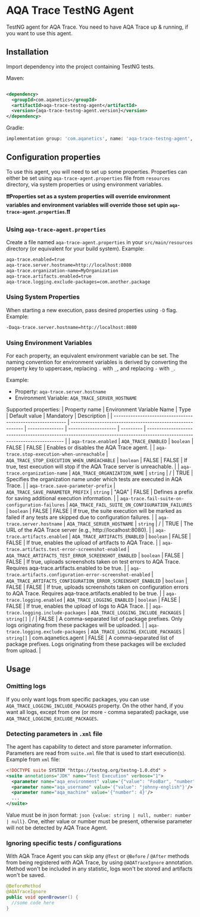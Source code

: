 # AQA Trace TestNG Agent

TestNG agent for AQA Trace. You need to have AQA Trace up & running, if you want to use this agent.

## Installation

Import dependency into the project containing TestNG tests.

Maven:

```xml

<dependency>
  <groupId>com.aqanetics</groupId>
  <artifactId>aqa-trace-testng-agent</artifactId>
  <version>{aqa-trace-testng-agent.version}</version>
</dependency>
```

Gradle:

```bash
implementation group: 'com.aqanetics', name: 'aqa-trace-testng-agent', version: ''
```

## Configuration properties

To use this agent, you will need to set up some properties. Properties can either be set using
`aqa-trace-agent.properties` file from `resources` directory, via system properties or using environment variables.

__❗❗Properties set as a system properties will override environment variables and environment variables will override those set upin `aqa-trace-agent.properties`.❗❗__

### Using `aqa-trace-agent.properties`

Create a file named `aqa-trace-agent.properties` in your `src/main/resources` directory (or
equivalent
for your build system).
Example:

```bash
aqa-trace.enabled=true
aqa-trace.server.hostname=http://localhost:8080
aqa-trace.organization-name=MyOrganization
aqa-trace.artifacts.enabled=true
aqa-trace.logging.exclude-packages=com.another.package
```

### Using System Properties

When starting a new execution, pass desired properties using `-D` flag. Example:
```bash
-Daqa-trace.server.hostname=http://localhost:8080
```

### Using Environment Variables

For each property, an equivalent environment variable can be set. The naming convention for
environment variables is derived by converting the property key to uppercase, replacing `.` with
`_`, and replacing `-` with `_`.

Example:

* Property: `aqa-trace.server.hostname`
* Environment Variable: `AQA_TRACE_SERVER_HOSTNAME`

Supported properties:
| Property name | Environment Variable Name | Type | Default value | Mandatory | Description |
| ---------------------------------------------------------- | ---------------------------------------------------------- | --------------- | -------------------- | --------- | ------------------------------------------------------------------------------------------------------------------------- |
| `aqa-trace.enabled` | `AQA_TRACE_ENABLED` | `boolean` | FALSE | FALSE | Enables or disables the AQA Trace agent. |
| `aqa-trace.stop-execution-when-unreachable` | `AQA_TRACE_STOP_EXECUTION_WHEN_UNREACHABLE` | `boolean` | FALSE | FALSE | If true, test execution will stop if the AQA Trace server is unreachable. |
| `aqa-trace.organization-name` | `AQA_TRACE_ORGANIZATION_NAME` | `string` | / | TRUE | Specifies the organization name under which tests are executed in AQA Trace. |
| `aqa-trace.save-parameter-prefix` | `AQA_TRACE_SAVE_PARAMETER_PREFIX` | `string` | "AQA" | FALSE | Defines a prefix for saving additional execution information. |
| `aqa-trace.fail-suite-on-configuration-failures` | `AQA_TRACE_FAIL_SUITE_ON_CONFIGURATION_FAILURES` | `boolean` | FALSE | FALSE | If true, the suite execution will be marked as failed if any tests are skipped due to configuration failures. |
| `aqa-trace.server.hostname` | `AQA_TRACE_SERVER_HOSTNAME` | `string` | / | TRUE | The URL of the AQA Trace server (e.g., http://localhost:8080). |
| `aqa-trace.artifacts.enabled` | `AQA_TRACE_ARTIFACTS_ENABLED` | `boolean` | FALSE | FALSE | If true, enables the upload of artifacts to AQA Trace. |
| `aqa-trace.artifacts.test-error-screenshot-enabled` | `AQA_TRACE_ARTIFACTS_TEST_ERROR_SCREENSHOT_ENABLED` | `boolean` | FALSE | FALSE | If true, uploads screenshots taken on test errors to AQA Trace. Requires aqa-trace.artifacts.enabled to be true. |
| `aqa-trace.artifacts.configuration-error-screenshot-enabled` | `AQA_TRACE_ARTIFACTS_CONFIGURATION_ERROR_SCREENSHOT_ENABLED` | `boolean` | FALSE | FALSE | If true, uploads screenshots taken on configuration errors to AQA Trace. Requires aqa-trace.artifacts.enabled to be true. |
| `aqa-trace.logging.enabled` | `AQA_TRACE_LOGGING_ENABLED` | `boolean` | FALSE | FALSE | If true, enables the upload of logs to AQA Trace. |
| `aqa-trace.logging.include-packages` | `AQA_TRACE_LOGGING_INCLUDE_PACKAGES` | `string[]` | / | FALSE | A comma-separated list of package prefixes. Only logs originating from these packages will be uploaded. |
| `aqa-trace.logging.exclude-packages` | `AQA_TRACE_LOGGING_EXCLUDE_PACKAGES` | `string[]` | com.aqanetics.agent | FALSE | A comma-separated list of package prefixes. Logs originating from these packages will be excluded from upload. |

## Usage

### Omitting logs

If you only want logs from specific packages, you can use `AQA_TRACE_LOGGING_INCLUDE_PACKAGES` property. On the other hand, if you want all logs, except from one (or more - comma separated) package, use `AQA_TRACE_LOGGING_EXCLUDE_PACKAGES`.

### Detecting parameters in `.xml` file

The agent has capability to detect and store parameter information. Parameters are read from `suite.xml` file that is used to start execution(s). Example from `xml` file:

```xml
<!DOCTYPE suite SYSTEM "https://testng.org/testng-1.0.dtd" >
<suite annotations="JDK" name="Test Execution" verbose="1">
  <parameter name="aqa_environment" value='{"value": "FooBar", "number": 42}'/>
  <parameter name="aqa_username" value='{"value": "johnny-english"}'/>
  <parameter name="aqa_machine" value='{"number": 4}'/>
  ...
</suite>
```

Value must be in json format: ```json {value: string | null, number: number | null}```. One, either value or number must be present, otherwise parameter will not be detected by AQA Trace Agent.

### Ignoring specific tests / configurations

With AQA Trace Agent you can skip any `@Test` or `@Before` / `@After` methods from being registered with AQA Trace, by using `@AQATraceIgnore` annotation. Method won't be included in any statistic, logs won't be stored and artifacts won't be saved. 

```java
@BeforeMethod
@AQATraceIgnore
public void openBrowser() {
  //some code here
}
```
